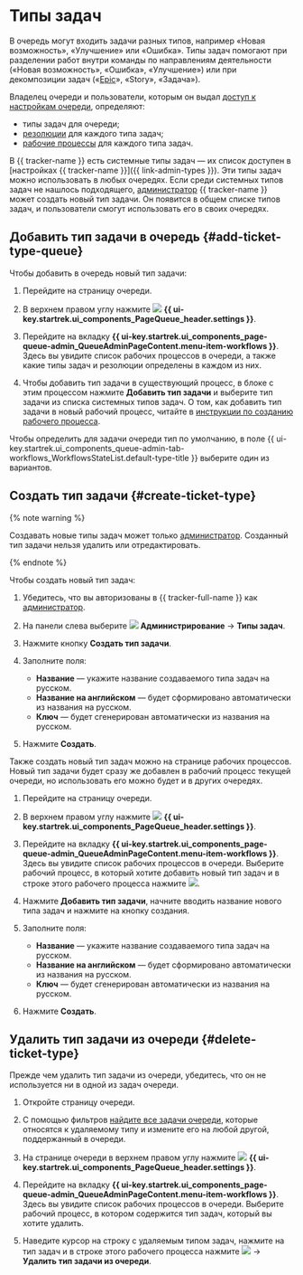 # Типы задач

В очередь могут входить задачи разных типов, например «Новая возможность», «Улучшение» или «Ошибка». Типы задач помогают при разделении работ внутри команды по направлениям деятельности («Новая возможность», «Ошибка», «Улучшение») или при декомпозиции задач («[Epic](epic-new.md)», «Story», «Задача»).

Владелец очереди и пользователи, которым он выдал [доступ к настройкам очереди](queue-access.md), определяют:

* типы задач для очереди;
* [резолюции](create-resolution.md) для каждого типа задач;
* [рабочие процессы](add-workflow.md) для каждого типа задач.

В {{ tracker-name }} есть системные типы задач — их список доступен в [настройках {{ tracker-name }}]({{ link-admin-types }}). Эти типы задач можно использовать в любых очередях. Если среди системных типов задач не нашлось подходящего, [администратор](../role-model.md) {{ tracker-name }} может создать новый тип задачи. Он появится в общем списке типов задач, и пользователи смогут использовать его в своих очередях.

## Добавить тип задачи в очередь {#add-ticket-type-queue}

Чтобы добавить в очередь новый тип задачи:

1. Перейдите на страницу очереди.

1. В верхнем правом углу нажмите ![](../../_assets/tracker/svg/settings-old.svg) **{{ ui-key.startrek.ui_components_PageQueue_header.settings }}**.

1. Перейдите на вкладку **{{ ui-key.startrek.ui_components_page-queue-admin_QueueAdminPageContent.menu-item-workflows }}**. Здесь вы увидите список рабочих процессов в очереди, а также какие типы задач и резолюции определены в каждом из них.

1. Чтобы добавить тип задачи в существующий процесс, в блоке с этим процессом нажмите **Добавить тип задачи** и выберите тип задачи из списка системных типов задач. О том, как добавить тип задачи в новый рабочий процесс, читайте в [инструкции по созданию рабочего процесса](add-workflow.md#create).

Чтобы определить для задачи очереди тип по умолчанию, в поле {{ ui-key.startrek.ui_components_queue-admin-tab-workflows_WorkflowsStateList.default-type-title }} выберите один из вариантов.

## Создать тип задачи {#create-ticket-type}

{% note warning %}

Создавать новые типы задач может только [администратор](../role-model.md). Созданный тип задачи нельзя удалить или отредактировать.

{% endnote %}

Чтобы создать новый тип задач:

1. Убедитесь, что вы авторизованы в {{ tracker-full-name }} как [администратор](../role-model.md).

1. На панели слева выберите ![](../../_assets/tracker/svg/admin.svg) **Администрирование** → **Типы задач**.

1. Нажмите кнопку **Создать тип задачи**.

1. Заполните поля:
   * **Название** — укажите название создаваемого типа задач на русском.
   * **Название на английском** — будет сформировано автоматически из названия на русском.
   * **Ключ** — будет сгенерирован автоматически из названия на русском.

1. Нажмите **Создать**.

Также создать новый тип задач можно на странице рабочих процессов. Новый тип задачи будет сразу же добавлен в рабочий процесс текущей очереди, но использовать его можно будет и в других очередях.

1. Перейдите на страницу очереди.

1. В верхнем правом углу нажмите ![](../../_assets/tracker/svg/settings-old.svg) **{{ ui-key.startrek.ui_components_PageQueue_header.settings }}**.

1. Перейдите на вкладку **{{ ui-key.startrek.ui_components_page-queue-admin_QueueAdminPageContent.menu-item-workflows }}**. Здесь вы увидите список рабочих процессов в очереди. Выберите рабочий процесс, в который хотите добавить новый тип задач и в строке этого рабочего процесса нажмите ![](../../_assets/tracker/svg/arrow.svg).

1. Нажмите **Добавить тип задачи**, начните вводить название нового типа задач и нажмите на кнопку создания.

1. Заполните поля:
   * **Название** — укажите название создаваемого типа задач на русском.
   * **Название на английском** — будет сформировано автоматически из названия на русском.
   * **Ключ** — будет сгенерирован автоматически из названия на русском.

1. Нажмите **Создать**.

## Удалить тип задачи из очереди {#delete-ticket-type}

Прежде чем удалить тип задачи из очереди, убедитесь, что он не используется ни в одной из задач очереди.

1. Откройте страницу очереди.

1. С помощью фильтров [найдите все задачи очереди](quick-filters.md), которые относятся к удаляемому типу и измените его на любой другой, поддержанный в очереди.

1. На странице очереди в верхнем правом углу нажмите ![](../../_assets/tracker/svg/settings-old.svg) **{{ ui-key.startrek.ui_components_PageQueue_header.settings }}**.

1. Перейдите на вкладку **{{ ui-key.startrek.ui_components_page-queue-admin_QueueAdminPageContent.menu-item-workflows }}**. Здесь вы увидите список рабочих процессов в очереди. Выберите рабочий процесс, в котором содержится тип задач, который вы хотите удалить.

1. Наведите курсор на строку с удаляемым типом задач, нажмите на тип задач и в строке этого рабочего процесса нажмите ![](../../_assets/tracker/svg/actions.svg) → **Удалить тип задачи из очереди**.
